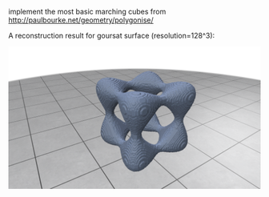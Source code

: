 implement the most basic marching cubes from http://paulbourke.net/geometry/polygonise/

A reconstruction result for goursat surface (resolution=128^3):

![](goursat.png)
